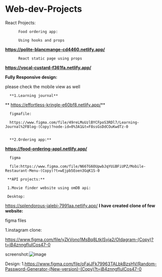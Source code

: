 # Web-dev-Projects

React Projects:

          Food ordering app:

          Using hooks and props

**https://polite-blancmange-cd4460.netlify.app/**

          React static page using props

**https://vocal-custard-f361fa.netlify.app/**


**Fully Responsive design:**

please check the mobile view as well

      **1.Learning journal**
** https://effortless-kringle-e60bf8.netlify.app/**

      figmafile:

      https://www.figma.com/file/49reLMuUzlBYCFpoS3RDl7/Learning-Journal%2FBlog-(Copy)?node-id=0%3A1&t=F8ssGsDdCOuKwdTz-0


      **2.Ordering app:**
**https://food-ordering-appl.netlify.app/**

      figma

      file:https://www.figma.com/file/N66TG6OUpwbJqYUiBFiUPZ/Mobile-Restaurant-Menu-(Copy)?t=wEjpb5Eoen3GqK1S-0

     **API projects:**

     1.Movie finder website using omDB api:

     Desktop:

https://splendorous-jalebi-7991aa.netlify.app/
**I have created clone of few website:**

figma files

1.instagram clone:

https://www.figma.com/file/yZkVono1MsBq8LtkISvja2/Oldagram-(Copy)?t=jB4znngfIuICos47-0

screenshot:![image](https://user-images.githubusercontent.com/121917455/212187424-5b3805e4-97a3-423f-9683-a665b0964aa1.png)





























Design:
1.https://www.figma.com/file/oFajJFk79963TALbkBzsHV/Random-Password-Generator-(New-version)-(Copy)?t=jB4znngfIuICos47-0

